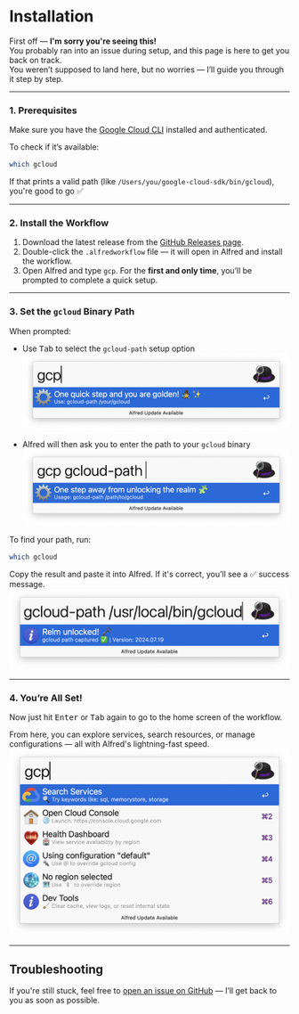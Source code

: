 # Installation

First off — **I'm sorry you're seeing this!**  
You probably ran into an issue during setup, and this page is here to get you back on track.  
You weren’t supposed to land here, but no worries — I’ll guide you through it step by step. 

---

### 1. Prerequisites

Make sure you have the [Google Cloud CLI](https://cloud.google.com/sdk/docs/install) installed and authenticated.

To check if it’s available:

```bash
which gcloud
```

If that prints a valid path (like `/Users/you/google-cloud-sdk/bin/gcloud`), you're good to go ✅

---

### 2. Install the Workflow

1. Download the latest release from the [GitHub Releases page](https://github.com/dineshgowda24/alfred-gcp-workflow/releases).
2. Double-click the `.alfredworkflow` file — it will open in Alfred and install the workflow.
3. Open Alfred and type `gcp`. For the **first and only time**, you’ll be prompted to complete a quick setup.

---

### 3. Set the `gcloud` Binary Path

When prompted:

- Use <kbd>Tab</kbd> to select the `gcloud-path` setup option  
  ![Step 1](./assets/docs/install_step1.png)

- Alfred will then ask you to enter the path to your `gcloud` binary  
  ![Step 2](assets/docs/install_step2.png)

To find your path, run:

```bash
which gcloud
```

Copy the result and paste it into Alfred. If it's correct, you’ll see a ✅ success message.  
![Step 3](assets/docs/install_step3.png)

---

### 4. You’re All Set!

Now just hit <kbd>Enter</kbd> or <kbd>Tab</kbd> again to go to the home screen of the workflow.

From here, you can explore services, search resources, or manage configurations — all with Alfred's lightning-fast speed.  
![Step 4](assets/docs/home.png)

---

## Troubleshooting

If you're still stuck, feel free to [open an issue on GitHub](https://github.com/dineshgowda24/alfred-gcp-workflow/issues) — I’ll get back to you as soon as possible.
